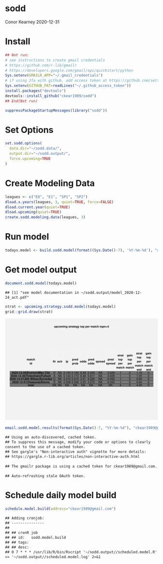sodd
================
Conor Kearney
2020-12-31

# Install

``` r
## Not run:
# see instructions to create gmail credentials
# https://github.com/r-lib/gmailr
# https://developers.google.com/gmail/api/quickstart/python
Sys.setenv(GMAILR_APP="~/.gmail_credentials")
# if using 2fa with github, add access token at https://github.com/settings/tokens
Sys.setenv(GITHUB_PAT=readLines("~/.github_access_token"))
install.packages("devtools")
devtools::install_github("ckear1989/sodd")
## End(Not run)
```

``` r
suppressPackageStartupMessages(library("sodd"))
```

# Set Options

``` r
set.sodd.options(
  data.dir="~/sodd.data/",
  output.dir="~/sodd.output/",
  force.upcoming=TRUE
)
```

# Create Modeling Data

``` r
leagues <- c("E0", "E1", "SP1", "SP2")
dload.x.years(leagues, 3, quiet=TRUE, force=FALSE)
dload.current.year(quiet=TRUE)
dload.upcoming(quiet=TRUE)
create.sodd.modeling.data(leagues, 3)
```

# Run model

``` r
todays.model <- build.sodd.model(format((Sys.Date()-7), '%Y-%m-%d'), "act", n.trees=10)
```

# Get model output

``` r
document.sodd.model(todays.model)
```

    ## [1] "see model documentation in ~/sodd.output/model_2020-12-24_act.pdf"

``` r
strat <- upcoming.strategy.sodd.model(todays.model)
grid::grid.draw(strat)
```

![](inst/extdata/README_files/output-1.png)

``` r
email.sodd.model.results(format(Sys.Date()-7, "%Y-%m-%d"), "ckear1989@gmail.com")
```

    ## Using an auto-discovered, cached token.
    ## To suppress this message, modify your code or options to clearly consent to the use of a cached token.
    ## See gargle's "Non-interactive auth" vignette for more details:
    ## https://gargle.r-lib.org/articles/non-interactive-auth.html

    ## The gmailr package is using a cached token for ckear1989@gmail.com.

    ## Auto-refreshing stale OAuth token.

# Schedule daily model build

``` r
schedule.model.build(address="ckear1989@gmail.com")
```

    ## Adding cronjob:
    ## ---------------
    ## 
    ## ## cronR job
    ## ## id:   sodd.model.build
    ## ## tags: 
    ## ## desc: 
    ## 0 7 * * * /usr/lib/R/bin/Rscript '~/sodd.output//scheduled.model.R'  >> '~/sodd.output//scheduled.model.log' 2>&1
